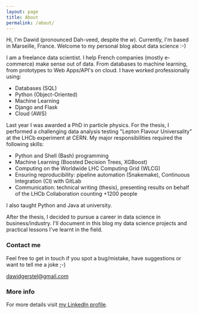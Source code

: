 ```yaml
---
layout: page
title: About
permalink: /about/
---
```


Hi, I'm Dawid (pronounced Dah-veed, despite the *w*).
Currently, I'm based in Marseille, France.
Welcome to my personal blog about data science :-)

I am a freelance data scientist. I help French companies (mostly e-commerce) make sense out of data.
From databases to machine learning, from prototypes to Web Apps/API's on cloud.
I have worked professionally using:
- Databases (SQL)
- Python (Object-Oriented)
- Machine Learning 
- Django and Flask
- Cloud (AWS)

Last year I was awarded a PhD in particle physics. For the thesis, I performed a challenging data analysis testing "Lepton Flavour Universality"
at the LHCb experiment at CERN. My major responsibilities required the following skills: 
- Python and Shell (Bash) programming
- Machine Learning (Boosted Decision Trees, XGBoost)
- Computing on the Worldwide LHC Computing Grid (WLCG)
- Ensuring reproducibility: pipeline automation (Snakemake), Continuous Integration (CI) with GitLab
- Communication: technical writing (thesis), presenting results on behalf of the LHCb Collaboration counting +1200 people 

I also taught Python and Java at university.

After the thesis, I decided to pursue a career in data science in business/industry.
I'll document in this blog my data science projects and practical lessons I've learnt in the field.

### Contact me

Feel free to get in touch if you spot a bug/mistake, have suggestions or want to tell me a joke ;-)

[dawidgerstel@gmail.com](mailto:dawidgerstel@gmail.com)


### More info
For more details visit [my LinkedIn profile](https://www.linkedin.com/in/dpgerstel/).